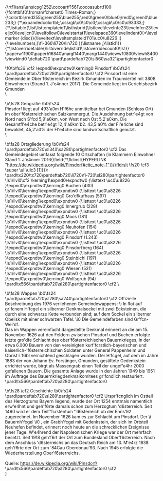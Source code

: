 {\rtf1\ansi\ansicpg1252\cocoartf1561\cocoasubrtf100
{\fonttbl\f0\froman\fcharset0 Times-Roman;}
{\colortbl;\red255\green255\blue255;\red0\green0\blue0;\red0\green0\blue233;}
{\*\expandedcolortbl;;\cssrgb\c0\c0\c0;\cssrgb\c0\c0\c93333;}
{\*\listtable{\list\listtemplateid1\listhybrid{\listlevel\levelnfc23\levelnfcn23\leveljc0\leveljcn0\levelfollow0\levelstartat1\levelspace360\levelindent0{\*\levelmarker \{disc\}}{\leveltext\leveltemplateid1\'01\uc0\u8226 ;}{\levelnumbers;}\fi-360\li720\lin720 }{\listname ;}\listid1}}
{\*\listoverridetable{\listoverride\listid1\listoverridecount0\ls1}}
\paperw11900\paperh16840\margl1440\margr1440\vieww10800\viewh8400\viewkind0
\deftab720
\pard\pardeftab720\sl560\sa321\partightenfactor0

\f0\b\fs36 \cf2 \expnd0\expndtw0\kerning0
Pinsdorf
\b0\fs24 \
\pard\pardeftab720\sl280\partightenfactor0
\cf2 Pinsdorf ist eine Gemeinde in Ober\'f6sterreich im Bezirk Gmunden im Traunviertel mit 3808 Einwohnern (Strand 1. J\'e4nner 2017). Die Gemeinde liegt im Gerichtsbezirk Gmunden\
\

\b\fs28 Geografie
\b0\fs24 \
Pinsdorf liegt auf 493\'a0m H\'f6he unmittelbar bei Gmunden (Schloss Ort) im ober\'f6sterreichischen Salzkammergut. Die Ausdehnung betr\'e4gt von Nord nach S\'fcd 5,9\'a0km, von West nach Ost 5,2\'a0km. Die Gesamtfl\'e4che betr\'e4gt 12,4\'a0km\'b2. 43,5\'a0% der Fl\'e4che sind bewaldet, 45,2\'a0% der Fl\'e4che sind landwirtschaftlich genutzt. \
\

\b\fs28 Ortsgliederung
\b0\fs24 \
\pard\pardeftab720\sl340\sa280\partightenfactor0
\cf2 Das Gemeindegebiet umfasst folgende 10 Ortschaften (in Klammern Einwohner Stand 1. J\'e4nner 2016{\field{\*\fldinst{HYPERLINK "https://de.wikipedia.org/wiki/Pinsdorf#cite_note-1"}}{\fldrslt 
\fs20 \cf3 \super \ul \ulc3 [1]}}): \
\pard\tx220\tx720\pardeftab720\li720\fi-720\sl280\partightenfactor0
\ls1\ilvl0\cf2 \kerning1\expnd0\expndtw0 {\listtext	\uc0\u8226 	}\expnd0\expndtw0\kerning0
Buchen (430)\
\ls1\ilvl0\kerning1\expnd0\expndtw0 {\listtext	\uc0\u8226 	}\expnd0\expndtw0\kerning0
Gro\'dfkufhaus (597)\
\ls1\ilvl0\kerning1\expnd0\expndtw0 {\listtext	\uc0\u8226 	}\expnd0\expndtw0\kerning0
Innergrub (228)\
\ls1\ilvl0\kerning1\expnd0\expndtw0 {\listtext	\uc0\u8226 	}\expnd0\expndtw0\kerning0
Moos (181)\
\ls1\ilvl0\kerning1\expnd0\expndtw0 {\listtext	\uc0\u8226 	}\expnd0\expndtw0\kerning0
Neuhofen (154)\
\ls1\ilvl0\kerning1\expnd0\expndtw0 {\listtext	\uc0\u8226 	}\expnd0\expndtw0\kerning0
Pinsdorf (1.243)\
\ls1\ilvl0\kerning1\expnd0\expndtw0 {\listtext	\uc0\u8226 	}\expnd0\expndtw0\kerning0
Pinsdorfberg (164)\
\ls1\ilvl0\kerning1\expnd0\expndtw0 {\listtext	\uc0\u8226 	}\expnd0\expndtw0\kerning0
Steinbichl (197)\
\ls1\ilvl0\kerning1\expnd0\expndtw0 {\listtext	\uc0\u8226 	}\expnd0\expndtw0\kerning0
Wiesen (531)\
\ls1\ilvl0\kerning1\expnd0\expndtw0 {\listtext	\uc0\u8226 	}\expnd0\expndtw0\kerning0
Wolfsgrub (94)\
\pard\tx566\pardeftab720\sl280\partightenfactor0
\cf2 \

\b\fs28 Wappen
\b0\fs24 \
\pard\pardeftab720\sl280\sa240\partightenfactor0
\cf2 Offizielle Beschreibung des 1976 verliehenen Gemeindewappens: 
\i In Rot auf gr\'fcnem H\'fcgel ein silberner Denkmalsockel mit zwei Ecksteinen, die durch eine schwarze Kette verbunden sind; auf dem Sockel ein silberner Obelisk mit einer schwarzen Tafel.
\i0  Die Gemeindefarben sind Gr\'fcn-Wei\'df. \
Das im Wappen vereinfacht dargestellte Denkmal erinnert an die am 15. November 1626 auf den Feldern zwischen Pinsdorf und Buchen erfolgte letzte gro\'dfe Schlacht des ober\'f6sterreichischen Bauernkrieges, in der etwa 6.000 Bauern von den vereinigten kurf\'fcrstlich-bayerischen und kaiserlich-\'f6sterreichischen Soldaten unter General Pappenheim und Obrist L\'f6bl vernichtend geschlagen wurden. Der H\'fcgel, auf dem im Jahre 1883 der von Johann Ev. Forstinger, Gmunden, gestiftete Gedenkstein errichtet wurde, birgt als Massengrab einen Teil der ungef\'e4hr 2000 gefallenen Bauern. Die gesamte Anlage wurde in den Jahren 1949 bis 1951 im Auftrage des Bauernkriegdenkmalkomitees gr\'fcndlich restauriert. \
\pard\tx566\pardeftab720\sl280\partightenfactor0

\b\fs28 \cf2 Geschichte
\b0\fs24 \
\pard\pardeftab720\sl280\partightenfactor0
\cf2 Urspr\'fcnglich im Ostteil des Herzogtums Bayern liegend, wurde der Ort 1254 erstmals namentlich erw\'e4hnt und geh\'f6rte damals schon zum Herzogtum \'d6sterreich. Seit 1490 wird er dem Teilf\'fcrstentum '\'d6sterreich ob der Enns\'92 zugerechnet. Im November 1626 kam es zur Schlacht um Pinsdorf. Der 
\i Bauernh\'fcgel
\i0 , ein Grabh\'fcgel mit Gedenkstein, der sich im Ortsteil Neuhofen befindet, erinnert noch heute an die schrecklichen Ereignisse jener Tage. W\'e4hrend der Napoleonischen Kriege war der Ort mehrfach besetzt. Seit 1918 geh\'f6rt der Ort zum Bundesland Ober\'f6sterreich. Nach dem Anschluss \'d6sterreichs an das Deutsch Reich am 13. M\'e4rz 1938 geh\'f6rte der Ort zum \'84Gau Oberdonau\'93. Nach 1945 erfolgte die Wiederherstellung Ober\'f6sterreichs. \
\
Quelle: https://de.wikipedia.org/wiki/Pinsdorf\
\pard\tx566\pardeftab720\sl280\partightenfactor0
\cf2 \
}